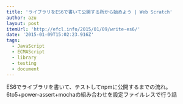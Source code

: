 ```yaml
---
title: 'ライブラリをES6で書いて公開する所から始めよう | Web Scratch'
author: azu
layout: post
itemUrl: 'http://efcl.info/2015/01/09/write-es6/'
date: '2015-01-09T15:02:23.916Z'
tags:
  - JavaScript
  - ECMAScript
  - library
  - testing
  - document
---
```

ES6でライブラリを書いて、テストしてnpmに公開するまでの流れ。
6to5+power-assert+mochaの組み合わせを設定ファイルレスで行う話
